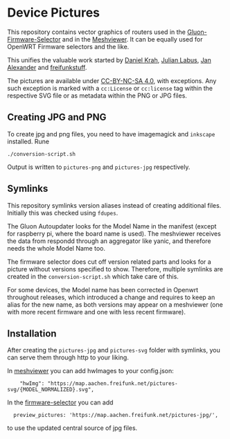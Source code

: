 # Device Pictures

This repository contains vector graphics of routers used in the [Gluon-Firmware-Selector](https://github.com/freifunk-darmstadt/gluon-firmware-selector) and in the [Meshviewer](https://github.com/freifunk/meshviewer).
It can be equally used for OpenWRT Firmware selectors and the like.

This unifies the valuable work started by [Daniel Krah](https://github.com/Moorviper/Freifunk-Router-Anleitungen), [Julian Labus](https://github.com/belzebub40k/router-pics), [Jan Alexander](https://github.com/nalxnet/freifunk-device-images) and [freifunkstuff](https://github.com/freifunkstuff/meshviewer-hwimages).

The pictures are available under [CC-BY-NC-SA 4.0](https://creativecommons.org/licenses/by-nc-sa/4.0/), with exceptions.
Any such exception is marked with a `cc:License` or `cc:license` tag within the respective SVG file or as metadata within the PNG or JPG files.

## Creating JPG and PNG

To create jpg and png files, you need to have imagemagick and `inkscape` installed. Rune

`./conversion-script.sh`

Output is written to `pictures-png` and `pictures-jpg` respectively.

## Symlinks

This repository symlinks version aliases instead of creating additional files.
Initially this was checked using `fdupes`.

The Gluon Autoupdater looks for the Model Name in the manifest (except for raspberry pi, where the board name is used).
The meshviewer receives the data from respondd through an aggregator like yanic, and therefore needs the whole Model Name too.

The firmware selector does cut off version related parts and looks for a picture without versions specified to show.
Therefore, multiple symlinks are created in the `conversion-script.sh` which take care of this.

For some devices, the Model name has been corrected in Openwrt throughout releases, which introduced a change and requires to keep an alias for the new name, as both versions may appear on a meshviewer (one with more recent firmware and one with less recent firmware).

## Installation

After creating the `pictures-jpg` and `pictures-svg` folder with symlinks, you can serve them through http to your liking.

In [meshviewer](https://github.com/freifunk/meshviewer) you can add hwImages to your config.json:

```
    "hwImg": "https://map.aachen.freifunk.net/pictures-svg/{MODEL_NORMALIZED}.svg",
```

In the [firmware-selector](https://github.com/freifunk-darmstadt/gluon-firmware-selector) you can add

```
  preview_pictures: 'https://map.aachen.freifunk.net/pictures-jpg/',
```

to use the updated central source of jpg files.
